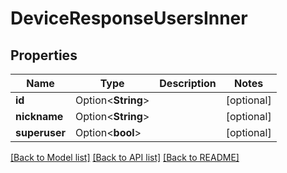 # DeviceResponseUsersInner

## Properties

Name | Type | Description | Notes
------------ | ------------- | ------------- | -------------
**id** | Option<**String**> |  | [optional]
**nickname** | Option<**String**> |  | [optional]
**superuser** | Option<**bool**> |  | [optional]

[[Back to Model list]](../README.md#documentation-for-models) [[Back to API list]](../README.md#documentation-for-api-endpoints) [[Back to README]](../README.md)


